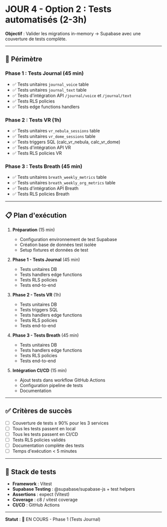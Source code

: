 # JOUR 4 - Option 2 : Tests automatisés (2-3h)

**Objectif** : Valider les migrations in-memory → Supabase avec une couverture de tests complète.

---

## 🎯 Périmètre

### Phase 1 : Tests Journal (45 min)
- ✅ Tests unitaires `journal_voice` table
- ✅ Tests unitaires `journal_text` table
- ✅ Tests d'intégration API `/journal/voice` et `/journal/text`
- ✅ Tests RLS policies
- ✅ Tests edge functions handlers

### Phase 2 : Tests VR (1h)
- ✅ Tests unitaires `vr_nebula_sessions` table
- ✅ Tests unitaires `vr_dome_sessions` table
- ✅ Tests triggers SQL (calc_vr_nebula, calc_vr_dome)
- ✅ Tests d'intégration API VR
- ✅ Tests RLS policies VR

### Phase 3 : Tests Breath (45 min)
- ✅ Tests unitaires `breath_weekly_metrics` table
- ✅ Tests unitaires `breath_weekly_org_metrics` table
- ✅ Tests d'intégration API Breath
- ✅ Tests RLS policies Breath

---

## 📋 Plan d'exécution

1. **Préparation** (15 min)
   - Configuration environnement de test Supabase
   - Création base de données test isolée
   - Setup fixtures et données de test

2. **Phase 1 - Tests Journal** (45 min)
   - Tests unitaires DB
   - Tests handlers edge functions
   - Tests RLS policies
   - Tests end-to-end

3. **Phase 2 - Tests VR** (1h)
   - Tests unitaires DB
   - Tests triggers SQL
   - Tests handlers edge functions
   - Tests RLS policies
   - Tests end-to-end

4. **Phase 3 - Tests Breath** (45 min)
   - Tests unitaires DB
   - Tests handlers edge functions
   - Tests RLS policies
   - Tests end-to-end

5. **Intégration CI/CD** (15 min)
   - Ajout tests dans workflow GitHub Actions
   - Configuration pipeline de tests
   - Documentation

---

## ✅ Critères de succès

- [ ] Couverture de tests ≥ 90% pour les 3 services
- [ ] Tous les tests passent en local
- [ ] Tous les tests passent en CI/CD
- [ ] Tests RLS policies validés
- [ ] Documentation complète des tests
- [ ] Temps d'exécution < 5 minutes

---

## 🚀 Stack de tests

- **Framework** : Vitest
- **Supabase Testing** : @supabase/supabase-js + test helpers
- **Assertions** : expect (Vitest)
- **Coverage** : c8 / vitest coverage
- **CI/CD** : GitHub Actions

---

**Statut** : 🔄 EN COURS - Phase 1 (Tests Journal)
